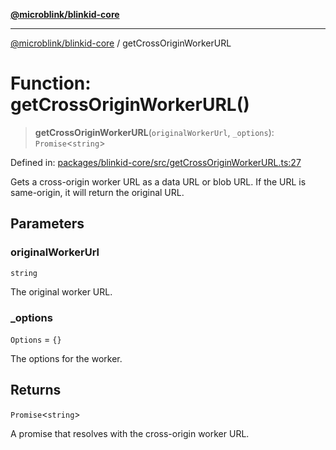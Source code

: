 [**@microblink/blinkid-core**](../README.md)

---

[@microblink/blinkid-core](../README.md) / getCrossOriginWorkerURL

# Function: getCrossOriginWorkerURL()

> **getCrossOriginWorkerURL**(`originalWorkerUrl`, `_options`): `Promise`\<`string`\>

Defined in: [packages/blinkid-core/src/getCrossOriginWorkerURL.ts:27](https://github.com/BlinkID/blinkid-web/blob/main/packages/blinkid-core/src/getCrossOriginWorkerURL.ts)

Gets a cross-origin worker URL as a data URL or blob URL. If the URL is same-origin, it will return the original URL.

## Parameters

### originalWorkerUrl

`string`

The original worker URL.

### \_options

`Options` = `{}`

The options for the worker.

## Returns

`Promise`\<`string`\>

A promise that resolves with the cross-origin worker URL.
